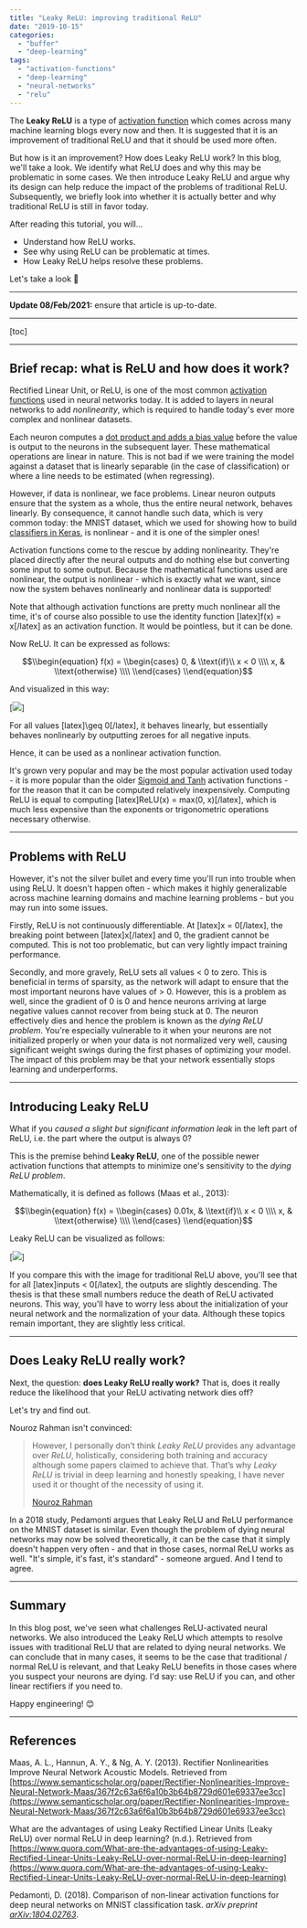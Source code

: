 ```yaml
---
title: "Leaky ReLU: improving traditional ReLU"
date: "2019-10-15"
categories: 
  - "buffer"
  - "deep-learning"
tags: 
  - "activation-functions"
  - "deep-learning"
  - "neural-networks"
  - "relu"
---
```


The **Leaky ReLU** is a type of [activation function](https://github.com/mobiletest2016/machine-learning-articles/blob/master/articles/relu-sigmoid-and-tanh-todays-most-used-activation-functions.md) which comes across many machine learning blogs every now and then. It is suggested that it is an improvement of traditional ReLU and that it should be used more often.

But how is it an improvement? How does Leaky ReLU work? In this blog, we'll take a look. We identify what ReLU does and why this may be problematic in some cases. We then introduce Leaky ReLU and argue why its design can help reduce the impact of the problems of traditional ReLU. Subsequently, we briefly look into whether it is actually better and why traditional ReLU is still in favor today.

After reading this tutorial, you will...

- Understand how ReLU works.
- See why using ReLU can be problematic at times.
- How Leaky ReLU helps resolve these problems.

Let's take a look 🚀

* * *

**Update 08/Feb/2021:** ensure that article is up-to-date.

* * *

\[toc\]

* * *

## Brief recap: what is ReLU and how does it work?

Rectified Linear Unit, or ReLU, is one of the most common [activation functions](https://github.com/mobiletest2016/machine-learning-articles/blob/master/articles/relu-sigmoid-and-tanh-todays-most-used-activation-functions.md) used in neural networks today. It is added to layers in neural networks to add _nonlinearity_, which is required to handle today's ever more complex and nonlinear datasets.

Each neuron computes a [dot product and adds a bias value](https://github.com/mobiletest2016/machine-learning-articles/blob/master/articles/linking-maths-and-intuition-rosenblatts-perceptron-in-python.md) before the value is output to the neurons in the subsequent layer. These mathematical operations are linear in nature. This is not bad if we were training the model against a dataset that is linearly separable (in the case of classification) or where a line needs to be estimated (when regressing).

However, if data is nonlinear, we face problems. Linear neuron outputs ensure that the system as a whole, thus the entire neural network, behaves linearly. By consequence, it cannot handle such data, which is very common today: the MNIST dataset, which we used for showing how to build [classifiers in Keras](https://github.com/mobiletest2016/machine-learning-articles/blob/master/articles/how-to-create-a-cnn-classifier-with-keras.md), is nonlinear - and it is one of the simpler ones!

Activation functions come to the rescue by adding nonlinearity. They're placed directly after the neural outputs and do nothing else but converting some input to some output. Because the mathematical functions used are nonlinear, the output is nonlinear - which is exactly what we want, since now the system behaves nonlinearly and nonlinear data is supported!

Note that although activation functions are pretty much nonlinear all the time, it's of course also possible to use the identity function \[latex\]f(x) = x\[/latex\] as an activation function. It would be pointless, but it can be done.

Now ReLU. It can be expressed as follows:

$$\\begin{equation} f(x) = \\begin{cases} 0, & \\text{if}\\ x < 0 \\\\ x, & \\text{otherwise} \\\\ \\end{cases} \\end{equation}$$

And visualized in this way:

[![](images/relu-1024x511.png)]

For all values \[latex\]\\geq 0\[/latex\], it behaves linearly, but essentially behaves nonlinearly by outputting zeroes for all negative inputs.

Hence, it can be used as a nonlinear activation function.

It's grown very popular and may be the most popular activation used today - it is more popular than the older [Sigmoid and Tanh](https://github.com/mobiletest2016/machine-learning-articles/blob/master/articles/relu-sigmoid-and-tanh-todays-most-used-activation-functions.md) activation functions - for the reason that it can be computed relatively inexpensively. Computing ReLU is equal to computing \[latex\]ReLU(x) = max(0, x)\[/latex\], which is much less expensive than the exponents or trigonometric operations necessary otherwise.

* * *

## Problems with ReLU

However, it's not the silver bullet and every time you'll run into trouble when using ReLU. It doesn't happen often - which makes it highly generalizable across machine learning domains and machine learning problems - but you may run into some issues.

Firstly, ReLU is not continuously differentiable. At \[latex\]x = 0\[/latex\], the breaking point between \[latex\]x\[/latex\] and 0, the gradient cannot be computed. This is not too problematic, but can very lightly impact training performance.

Secondly, and more gravely, ReLU sets all values < 0 to zero. This is beneficial in terms of sparsity, as the network will adapt to ensure that the most important neurons have values of > 0. However, this is a problem as well, since the gradient of 0 is 0 and hence neurons arriving at large negative values cannot recover from being stuck at 0. The neuron effectively dies and hence the problem is known as the _dying ReLU problem_. You're especially vulnerable to it when your neurons are not initialized properly or when your data is not normalized very well, causing significant weight swings during the first phases of optimizing your model. The impact of this problem may be that your network essentially stops learning and underperforms.

* * *

## Introducing Leaky ReLU

What if you _caused a slight but significant information leak_ in the left part of ReLU, i.e. the part where the output is always 0?

This is the premise behind **Leaky ReLU**, one of the possible newer activation functions that attempts to minimize one's sensitivity to the _dying ReLU problem_.

Mathematically, it is defined as follows (Maas et al., 2013):

$$\\begin{equation} f(x) = \\begin{cases} 0.01x, & \\text{if}\\ x < 0 \\\\ x, & \\text{otherwise} \\\\ \\end{cases} \\end{equation}$$

Leaky ReLU can be visualized as follows:

[![](images/leaky_relu.png)]

If you compare this with the image for traditional ReLU above, you'll see that for all \[latex\]inputs < 0\[/latex\], the outputs are slightly descending. The thesis is that these small numbers reduce the death of ReLU activated neurons. This way, you'll have to worry less about the initialization of your neural network and the normalization of your data. Although these topics remain important, they are slightly less critical.

* * *

## Does Leaky ReLU really work?

Next, the question: **does Leaky ReLU really work?** That is, does it really reduce the likelihood that your ReLU activating network dies off?

Let's try and find out.

Nouroz Rahman isn't convinced:

> However, I personally don’t think _Leaky ReLU_ provides any advantage over _ReLU_, holistically, considering both training and accuracy although some papers claimed to achieve that. That’s why _Leaky ReLU_ is trivial in deep learning and honestly speaking, I have never used it or thought of the necessity of using it.
> 
> [Nouroz Rahman](https://www.quora.com/What-are-the-advantages-of-using-Leaky-Rectified-Linear-Units-Leaky-ReLU-over-normal-ReLU-in-deep-learning/answer/Nouroz-Rahman)

In a 2018 study, Pedamonti argues that Leaky ReLU and ReLU performance on the MNIST dataset is similar. Even though the problem of dying neural networks may now be solved theoretically, it can be the case that it simply doesn't happen very often - and that in those cases, normal ReLU works as well. "It's simple, it's fast, it's standard" - someone argued. And I tend to agree.

* * *

## Summary

In this blog post, we've seen what challenges ReLU-activated neural networks. We also introduced the Leaky ReLU which attempts to resolve issues with traditional ReLU that are related to dying neural networks. We can conclude that in many cases, it seems to be the case that traditional / normal ReLU is relevant, and that Leaky ReLU benefits in those cases where you suspect your neurons are dying. I'd say: use ReLU if you can, and other linear rectifiers if you need to.

Happy engineering! 😊

* * *

## References

Maas, A. L., Hannun, A. Y., & Ng, A. Y. (2013). Rectifier Nonlinearities Improve Neural Network Acoustic Models. Retrieved from [https://www.semanticscholar.org/paper/Rectifier-Nonlinearities-Improve-Neural-Network-Maas/367f2c63a6f6a10b3b64b8729d601e69337ee3cc](https://www.semanticscholar.org/paper/Rectifier-Nonlinearities-Improve-Neural-Network-Maas/367f2c63a6f6a10b3b64b8729d601e69337ee3cc)

What are the advantages of using Leaky Rectified Linear Units (Leaky ReLU) over normal ReLU in deep learning? (n.d.). Retrieved from [https://www.quora.com/What-are-the-advantages-of-using-Leaky-Rectified-Linear-Units-Leaky-ReLU-over-normal-ReLU-in-deep-learning](https://www.quora.com/What-are-the-advantages-of-using-Leaky-Rectified-Linear-Units-Leaky-ReLU-over-normal-ReLU-in-deep-learning)

Pedamonti, D. (2018). Comparison of non-linear activation functions for deep neural networks on MNIST classification task. _arXiv preprint [arXiv:1804.02763](https://arxiv.org/pdf/1804.02763.pdf)_.

